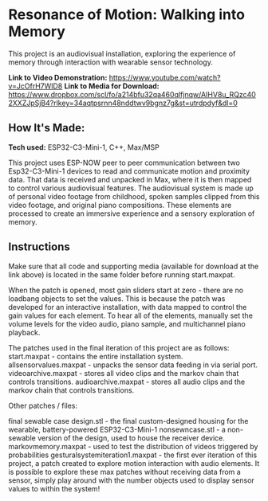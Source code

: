 # Resonance of Motion: Walking into Memory
This project is an audiovisual installation, exploring the experience of memory through interaction with wearable sensor technology.

**Link to Video Demonstration:**  https://www.youtube.com/watch?v=JcOfrH7WlD8 
**Link to Media for Download:**  https://www.dropbox.com/scl/fo/a214bfu32qa460qlfjnqw/AIHV8u_RQzc402XXZJpSjB4?rlkey=34aqtpsrnn48nddtwv9bgnz7g&st=utrdpdyf&dl=0 

## How It's Made:

**Tech used:** ESP32-C3-Mini-1, C++, Max/MSP

This project uses ESP-NOW peer to peer communication between two Esp32-C3-Mini-1 devices to read and communicate motion and proximity data. That data is received and unpacked in Max, where it is then mapped to control various audiovisual features. The audiovisual system is made up of personal video footage from childhood, spoken samples clipped from this video footage, and original piano compositions. These elements are processed to create an immersive experience and a sensory exploration of memory.


## Instructions

Make sure that all code and supporting media (available for download at the link above) is located in the same folder before running start.maxpat.

When the patch is opened, most gain sliders start at zero - there are no loadbang objects to set the values. This is because the patch was developed for an interactive installation, with data mapped to control the gain values for each element. To hear all of the elements, manually set the volume levels for the video audio, piano sample, and multichannel piano playback.

The patches used in the final iteration of this project are as follows:
start.maxpat - contains the entire installation system.
allsensorvalues.maxpat - unpacks the sensor data feeding in via serial port.
videoarchive.maxpat - stores all video clips and the markov chain that controls transitions.
audioarchive.maxpat - stores all audio clips and the markov chain that controls transitions.

Other patches / files:

final sewable case design.stl - the final custom-designed housing for the wearable, battery-powered ESP32-C3-Mini-1
nonsewncase.stl - a non-sewable version of the design, used to house the receiver device.
markovmemory.maxpat - used to test the distribution of videos triggered by probabilities
gesturalsystemiteration1.maxpat - the first ever iteration of this project, a patch created  to explore motion interaction with audio elements.
It is possible to explore these max patches without receiving data from a sensor, simply play around with the number objects used to display sensor values to within the system! 

